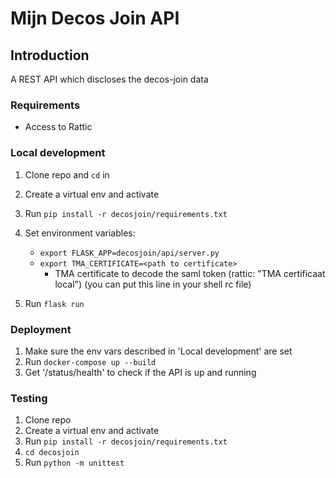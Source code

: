 # Mijn Decos Join API

## Introduction

A REST API which discloses the decos-join data


### Requirements

- Access to Rattic

### Local development

1. Clone repo and `cd` in
2. Create a virtual env and activate
3. Run `pip install -r decosjoin/requirements.txt`
4. Set environment variables:
   - `export FLASK_APP=decosjoin/api/server.py`
   - `export TMA_CERTIFICATE=<path to certificate>`
      - TMA certificate to decode the saml token (rattic: "TMA certificaat local")
        (you can put this line in your shell rc file)
    
5. Run `flask run`

### Deployment

1. Make sure the env vars described in 'Local development' are set
3. Run `docker-compose up --build`
4. Get '/status/health' to check if the API is up and running

### Testing

1. Clone repo
2. Create a virtual env and activate
3. Run `pip install -r decosjoin/requirements.txt`
4. `cd decosjoin`
5. Run `python -m unittest`
